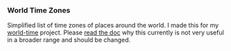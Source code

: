 ### World Time Zones

Simplified list of time zones of places around the world.
I made this for my [world-time](https://github.com/mariusKroh/world-time) project.
Please [read the doc](https://github.com/mariusKroh/world-time/blob/master/readme.md#problemsissues) why this currently is not very useful in a
broader range and should be changed.
